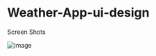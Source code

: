 # Weather-App-ui-design

Screen Shots 

![image](https://github.com/Arthur071/Weather-App-ui-design/assets/117112407/ab338719-120a-4389-8d07-85e9b939a2a8)
